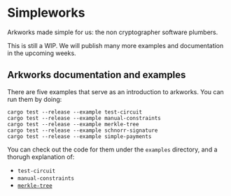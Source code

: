 # Simpleworks

Arkworks made simple for us: the non cryptographer software plumbers.

This is still a WIP. We will publish many more examples and documentation in the upcoming weeks.
 
## Arkworks documentation and examples

There are five examples that serve as an introduction to arkworks. You can run them by doing:

``` shell
cargo test --release --example test-circuit
cargo test --release --example manual-constraints
cargo test --release --example merkle-tree
cargo test --release --example schnorr-signature
cargo test --release --example simple-payments
```

You can check out the code for them under the `examples` directory, and a thorugh explanation of:
- `test-circuit`
- `manual-constraints`
- [`merkle-tree`](https://github.com/Entropy1729/docs/tree/main/mdbook/src/arkworks)
